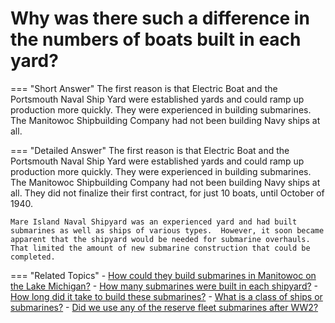 # Why was there such a difference in the numbers of boats built in each yard?


=== "Short Answer"
    The first reason is that Electric Boat and the Portsmouth Naval Ship Yard were established yards and could ramp up production more quickly. They were experienced in building submarines. The Manitowoc Shipbuilding Company had not been building Navy ships at all.

=== "Detailed Answer"
    The first reason is that Electric Boat and the Portsmouth Naval Ship Yard were established yards and could ramp up production more quickly.  They were experienced in building submarines.  The Manitowoc Shipbuilding Company had not been building Navy ships at all.  They did not finalize their first contract, for just 10 boats, until October of 1940.

    Mare Island Naval Shipyard was an experienced yard and had built submarines as well as ships of various types.  However, it soon became apparent that the shipyard would be needed for submarine overhauls.  That limited the amount of new submarine construction that could be completed.

=== "Related Topics"
    - [How could they build submarines in Manitowoc on the Lake Michigan?](./how-could-they-build-submarines-in-manitowoc-on-the-lake-michigan.md)
    - [How many submarines were built in each shipyard?](./how-many-submarines-were-built-in-each-shipyard.md)
    - [How long did it take to build these submarines?](./how-long-did-it-take-to-build-these-submarines.md)
    - [What is a class of ships or submarines?](./what-is-a-class-of-ships-or-submarines.md)
    - [Did we use any of the reserve fleet submarines after WW2?](./did-we-use-any-of-the-reserve-fleet-submarines-after-ww2.md)
